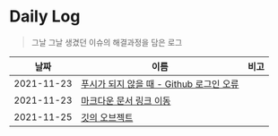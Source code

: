 # Daily Log

> 그날 그날 생겼던 이슈의 해결과정을 담은 로그

| 날짜       | 이름                                                       | 비고 |
| ---------- | ---------------------------------------------------------- | ---- |
| 2021-11-23 | [푸시가 되지 않을 때 - Github 로그인 오류](./20211123.md/) |      |
| 2021-11-23 | [마크다운 문서 링크 이동](./20211123_2.md)                 |      |
| 2021-11-25 | [깃의 오브젝트](20211125.md)                               |      |

